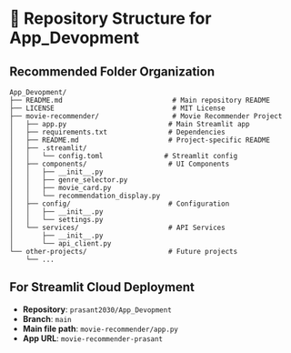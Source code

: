 # 📁 Repository Structure for App_Devopment

## Recommended Folder Organization

```
App_Devopment/
├── README.md                           # Main repository README
├── LICENSE                             # MIT License
├── movie-recommender/                  # Movie Recommender Project
│   ├── app.py                         # Main Streamlit app
│   ├── requirements.txt               # Dependencies
│   ├── README.md                      # Project-specific README
│   ├── .streamlit/
│   │   └── config.toml               # Streamlit config
│   ├── components/                    # UI Components
│   │   ├── __init__.py
│   │   ├── genre_selector.py
│   │   ├── movie_card.py
│   │   └── recommendation_display.py
│   ├── config/                        # Configuration
│   │   ├── __init__.py
│   │   └── settings.py
│   └── services/                      # API Services
│       ├── __init__.py
│       └── api_client.py
└── other-projects/                    # Future projects
    └── ...
```

## For Streamlit Cloud Deployment

- **Repository**: `prasant2030/App_Devopment`
- **Branch**: `main`
- **Main file path**: `movie-recommender/app.py`
- **App URL**: `movie-recommender-prasant`